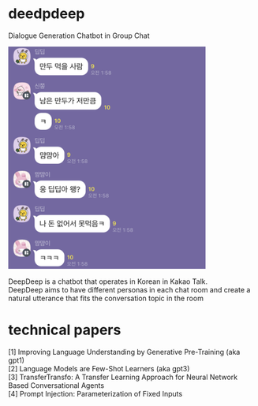 # deedpdeep
Dialogue Generation Chatbot in Group Chat

<img src=/figures/chat.jpg width=400>

DeepDeep is a chatbot that operates in Korean in Kakao Talk.  
DeepDeep aims to have different personas in each chat room and create a natural utterance that fits the conversation topic in the room


# technical papers
[1] Improving Language Understanding by Generative Pre-Training (aka gpt1)  
[2] Language Models are Few-Shot Learners (aka gpt3)  
[3] TransferTransfo: A Transfer Learning Approach for Neural Network Based
Conversational Agents  
[4] Prompt Injection: Parameterization of Fixed Inputs
